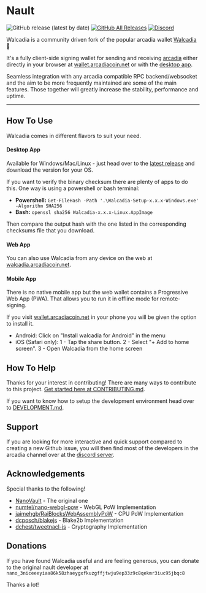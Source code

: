 # Nault

![GitHub release (latest by date)](https://img.shields.io/github/v/release/arcadiacoin/walcadia)
[![GitHub All Releases](https://img.shields.io/github/downloads/arcadiacoin/walcadia/total)](https://github.com/arcadiacoin/walcadia/releases/latest)
[![Discord](https://img.shields.io/badge/discord-join%20chat-orange.svg?logo=discord&color=7289DA)](https://chat.arcadiacoin.net)

Walcadia is a community driven fork of the popular arcadia wallet [Walcadia](https://github.com/arcadiacoin/walcadia) 💙

It's a fully client-side signing wallet for sending and receiving [arcadia](https://github.com/arcadiacoin/arcadia-node/) either directly in your browser at [wallet.arcadiacoin.net](https://wallet.arcadiacoin.net) or with the [desktop app](https://github.com/arcadiacoin/walcadia/releases/latest).

Seamless integration with any arcadia compatible RPC backend/websocket and the aim to be more frequently maintained are some of the main features. Those together will greatly increase the stability, performance and uptime.

___

## How To Use
Walcadia comes in different flavors to suit your need.
#### Desktop App
Available for Windows/Mac/Linux - just head over to the [latest release](https://github.com/arcadiacoin/walcadia/releases/latest) and download the version for your OS.

If you want to verify the binary checksum there are plenty of apps to do this. One way is using a powershell or bash terminal:

* **Powershell:** `Get-FileHash -Path '.\Walcadia-Setup-x.x.x-Windows.exe' -Algorithm SHA256`
* **Bash:** `openssl sha256 Walcadia-x.x.x-Linux.AppImage`

Then compare the output hash with the one listed in the corresponding checksums file that you download.

#### Web App
You can also use Walcadia from any device on the web at [walcadia.arcadiacoin.net](https://walcadia.arcadiacoin.net).

#### Mobile App
There is no native mobile app but the web wallet contains a Progressive Web App (PWA). That allows you to run it in offline mode for remote-signing.

If you visit [wallet.arcadiacoin.net](https://wallet.arcadiacoin.net) in your phone you will be given the option to install it.

* Android: Click on "Install walcadia for Android" in the menu
* iOS (Safari only): 1 - Tap the share button. 2 - Select "+ Add to home screen". 3 - Open Walcadia from the home screen

## How To Help

Thanks for your interest in contributing! There are many ways to contribute to this project. [Get started here at CONTRIBUTING.md](CONTRIBUTING.md).

If you want to know how to setup the development environment head over to [DEVELOPMENT.md](DEVELOPMENT.md).

## Support

If you are looking for more interactive and quick support compared to creating a new Github issue, you will then find most of the developers in the arcadia channel over at the [discord server](https://chat.arcadiacoin.net/).

## Acknowledgements

Special thanks to the following!

- [NanoVault](https://github.com/nault/nault) - The original one
- [numtel/nano-webgl-pow](https://github.com/numtel/nano-webgl-pow) - WebGL PoW Implementation
- [jaimehgb/RaiBlocksWebAssemblyPoW](https://github.com/jaimehgb/RaiBlocksWebAssemblyPoW) - CPU PoW Implementation
- [dcposch/blakejs](https://github.com/dcposch/blakejs) - Blake2b Implementation
- [dchest/tweetnacl-js](https://github.com/dchest/tweetnacl-js) - Cryptography Implementation

## Donations

If you have found Walcadia useful and are feeling generous, you can donate to the original nault developer at
`nano_3niceeeyiaa86k58zhaeygxfkuzgffjtwju9ep33z9c8qekmr3iuc95jbqc8`

Thanks a lot!
